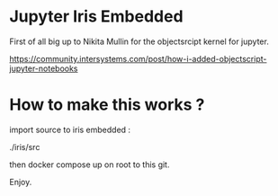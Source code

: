 # Jupyter Iris Embedded

First of all big up to Nikita Mullin for the objectsrcipt kernel for jupyter.

https://community.intersystems.com/post/how-i-added-objectscript-jupyter-notebooks

# How to make this works ?

import source to iris embedded : 

./iris/src

then docker compose up on root to this git.

Enjoy.


